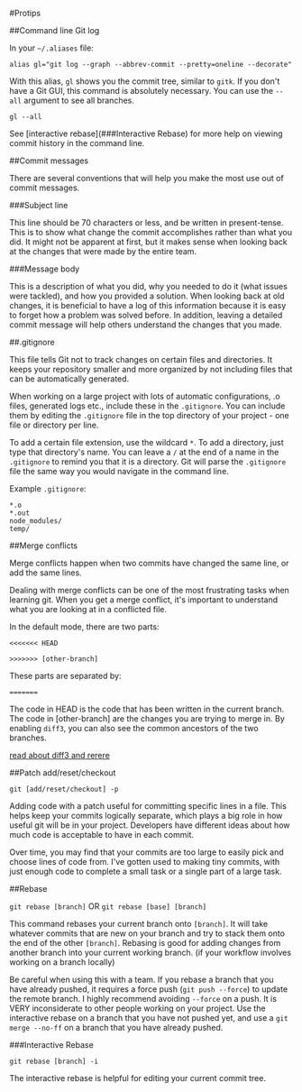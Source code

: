 #Protips

##Command line Git log

In your `~/.aliases` file:

`alias gl="git log --graph --abbrev-commit --pretty=oneline --decorate"`

With this alias, `gl` shows you the commit tree, similar to `gitk`.  If you
don't have a Git GUI, this command is absolutely necessary.  You can use the
`--all` argument to see all branches.

`gl --all`

See [interactive rebase](###Interactive Rebase) for more help on viewing commit
history in the command line.

##Commit messages

There are several conventions that will help you make the most use out of commit
messages.

###Subject line

This line should be 70 characters or less, and be written in present-tense.
This is to show what change the commit accomplishes rather than what you did.
It might not be apparent at first, but it makes sense when looking back at the
changes that were made by the entire team.

###Message body

This is a description of what you did, why you needed to do it (what issues were
tackled), and how you provided a solution.  When looking back at old changes, it
is beneficial to have a log of this information because it is easy to forget how
a problem was solved before.  In addition, leaving a detailed commit message
will help others understand the changes that you made.

##.gitignore

This file tells Git not to track changes on certain files and directories.  It
keeps your repository smaller and more organized by not including files that can
be automatically generated.

When working on a large project with lots of automatic configurations, .o files,
generated logs etc., include these in the `.gitignore`.  You can include them by
editing the `.gitignore` file in the top directory of your project - one file or
directory per line.

To add a certain file extension, use the wildcard `*`.
To add a directory, just type that directory's name. You can leave a `/` at the
end of a name in the `.gitignore` to remind you that it is a directory.
Git will parse the `.gitignore` file the same way you would navigate in the
command line.

Example `.gitignore`:
````
*.o
*.out
node_modules/
temp/
````

##Merge conflicts

Merge conflicts happen when two commits have changed the same line, or add the
same lines.

Dealing with merge conflicts can be one of the most frustrating tasks when
learning git.  When you get a merge conflict, it's important to understand what
you are looking at in a conflicted file.

In the default mode, there are two parts:

`<<<<<<< HEAD`

`>>>>>>> [other-branch]`

These parts are separated by:

`=======`

The code in HEAD is the code that has been written in the current branch.  The
code in [other-branch] are the changes you are trying to merge in.  By enabling
`diff3`, you can also see the common ancestors of the two branches.

[read about diff3 and
rerere](http://psung.blogspot.com/2011/02/reducing-merge-headaches-git-meets.html)

##Patch add/reset/checkout

`git [add/reset/checkout] -p`

Adding code with a patch useful for committing specific lines in a file.  This
helps keep your commits logically separate, which plays a big role in how useful
git will be in your project.  Developers have different ideas about how much
code is acceptable to have in each commit.

Over time, you may find that your commits are too large to easily pick and choose
lines of code from.  I've gotten used to making tiny commits, with just enough
code to complete a small task or a single part of a large task.

##Rebase

`git rebase [branch]` OR `git rebase [base] [branch]`

This command rebases your current branch onto `[branch]`.  It will take whatever
commits that are new on your branch and try to stack them onto the end of the
other `[branch]`.  Rebasing is good for adding changes from another branch into
your current working branch.  (if your workflow involves working on a branch
locally)

Be careful when using this with a team.  If you rebase a branch that you have
already pushed, it requires a force push (`git push --force`) to update the
remote branch.  I highly recommend avoiding `--force` on a push.  It is VERY
inconsiderate to other people working on your project.  Use the interactive
rebase on a branch that you have not pushed yet, and use a `git merge --no-ff`
on a branch that you have already pushed.

###Interactive Rebase

`git rebase [branch] -i`

The interactive rebase is helpful for editing your current commit tree.
